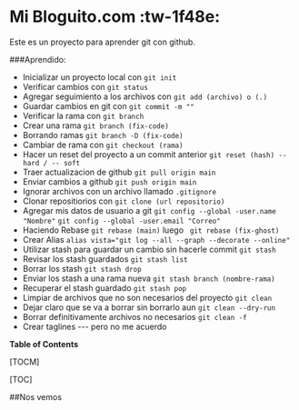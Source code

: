# Mi Bloguito.com :tw-1f48e:

Este es un proyecto para aprender git con github.

###Aprendido:

- Inicializar un proyecto local con `git init`
- Verificar cambios con `git status`
- Agregar seguimiento a los archivos con `git add (archivo) o (.) `
- Guardar cambios en git con `git commit -m ""`
- Verificar la rama con `git branch`
- Crear una rama `git branch (fix-code)`
- Borrando ramas `git branch -D (fix-code)`
- Cambiar de rama con `git checkout (rama)`
- Hacer un reset del proyecto a un commit anterior `git reset (hash) --hard / -- soft`
- Traer actualizacion de github `git pull origin main`
- Enviar cambios a github `git push origin main`
- Ignorar archivos con un archivo llamado `.gitignore`
- Clonar repositiorios con `git clone (url repositorio)`
- Agregar mis datos de usuario a git `git config --global -user.name "Nombre"` `git config --global -user.email "Correo"`
- Haciendo Rebase `git rebase (main)` luego ` git rebase (fix-ghost)`
- Crear Alias `alias vista="git log --all --graph --decorate --online"`
- Utilizar stash para guardar un cambio sin hacerle commit `git stash`
- Revisar los stash guardados `git stash list`
- Borrar los stash `git stash drop`
- Enviar los stash a una rama nueva `git stash branch (nombre-rama)`
- Recuperar el stash guardado `git stash pop`
- Limpiar de archivos que no son necesarios del proyecto `git clean` 
- Dejar claro que se va a borrar sin borrarlo aun `git clean --dry-run`
- Borrar definitivamente archivos no necesarios `git clean -f`
- Crear taglines --- pero no me acuerdo

**Table of Contents**

[TOCM]

[TOC]

##Nos vemos



